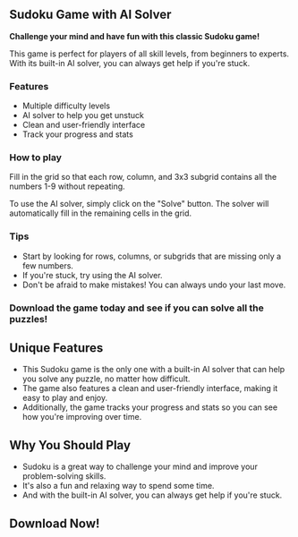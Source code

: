 ## Sudoku Game with AI Solver

**Challenge your mind and have fun with this classic Sudoku game!**

This game is perfect for players of all skill levels, from beginners to experts. With its built-in AI solver, you can always get help if you're stuck.

### Features

* Multiple difficulty levels
* AI solver to help you get unstuck
* Clean and user-friendly interface
* Track your progress and stats

### How to play

Fill in the grid so that each row, column, and 3x3 subgrid contains all the numbers 1-9 without repeating.

To use the AI solver, simply click on the "Solve" button. The solver will automatically fill in the remaining cells in the grid.

### Tips

* Start by looking for rows, columns, or subgrids that are missing only a few numbers.
* If you're stuck, try using the AI solver.
* Don't be afraid to make mistakes! You can always undo your last move.

### Download the game today and see if you can solve all the puzzles!

## Unique Features

* This Sudoku game is the only one with a built-in AI solver that can help you solve any puzzle, no matter how difficult.
* The game also features a clean and user-friendly interface, making it easy to play and enjoy.
* Additionally, the game tracks your progress and stats so you can see how you're improving over time.

## Why You Should Play

* Sudoku is a great way to challenge your mind and improve your problem-solving skills.
* It's also a fun and relaxing way to spend some time.
* And with the built-in AI solver, you can always get help if you're stuck.

## Download Now!
